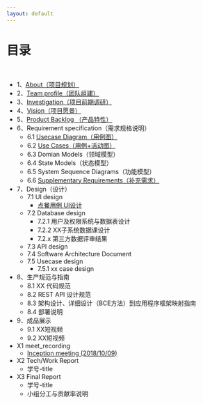 ```yaml
---
layout: default
---
```


# [](#TOC)目录

&nbsp;&nbsp; 

* 1、[About（项目规划）](01-about.md)
* 2、[Team profile（团队组建）](02-team-profile.md)
* 3、[Investigation（项目前期调研）](03-investigation.md)
* 4、[Vision（项目愿景）](04-version.md)
* 5、[Product Backlog （产品特性）](05-product-backlog.md)
* 6、Requirement specification（需求规格说明）
    - 6.1 [Usecase Diagram（用例图）](06-01-usecase-diagram.md)
    - 6.2 [Use Cases（用例+活动图）](06-02-use-cases.md)
    - 6.3 Domian Models（领域模型）
    - 6.4 State Models（状态模型）
    - 6.5 System Sequence Diagrams（功能模型）
    - 6.6 [Supplementary Requirements（补充需求）](06-06-supplementary-requirements.md)
* 7、Design（设计）
    - 7.1 UI design
        - [点餐用例 UI设计](UI_design_01/ui_design_01.html)
    - 7.2 Database design
        - 7.2.1 用户及权限系统与数据表设计
        - 7.2.2 XX子系统数据课设计 
        - 7.2.x 第三方数据评审结果
    - 7.3 API design
    - 7.4 Software Architecture Document
    - 7.5 Usecase design
         - 7.5.1 xx case design
* 8、生产规范与指南
    - 8.1 XX 代码规范
    - 8.2 REST API 设计规范
    - 8.3 架构设计、详细设计（BCE方法）到应用程序框架映射指南
    - 8.4 部署说明
* 9、成品展示
    - 9.1 XX短视频
    - 9.2 XX短视频
* X1 meet_recording
    - [Inception meeting (2018/10/09)](X1-inception-meeting.md)
* X2 Tech/Work Report
    - 学号-title
* X3 Final Report
    - 学号-title
    - 小组分工与贡献率说明

